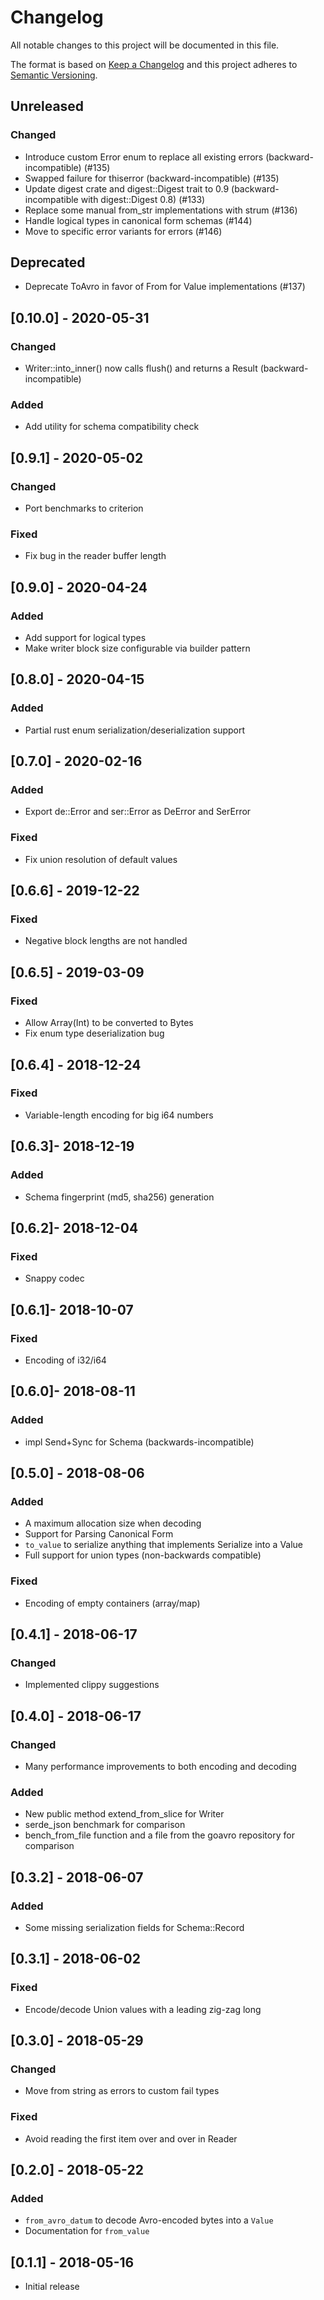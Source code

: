 # Changelog
All notable changes to this project will be documented in this file.

The format is based on [Keep a Changelog](http://keepachangelog.com/en/1.0.0/)
and this project adheres to [Semantic Versioning](https://semver.org/spec/v2.0.0.html).

## Unreleased
### Changed
- Introduce custom Error enum to replace all existing errors (backward-incompatible) (#135)
- Swapped failure for thiserror (backward-incompatible) (#135)
- Update digest crate and digest::Digest trait to 0.9 (backward-incompatible with digest::Digest 0.8) (#133)
- Replace some manual from_str implementations with strum (#136)
- Handle logical types in canonical form schemas (#144)
- Move to specific error variants for errors (#146)

## Deprecated
- Deprecate ToAvro in favor of From<T> for Value implementations (#137)

## [0.10.0] - 2020-05-31
### Changed
- Writer::into_inner() now calls flush() and returns a Result (backward-incompatible)

### Added
- Add utility for schema compatibility check

## [0.9.1] - 2020-05-02
### Changed
- Port benchmarks to criterion

### Fixed
- Fix bug in the reader buffer length

## [0.9.0] - 2020-04-24
### Added
- Add support for logical types
- Make writer block size configurable via builder pattern

## [0.8.0] - 2020-04-15
### Added
- Partial rust enum serialization/deserialization support

## [0.7.0] - 2020-02-16
### Added
- Export de::Error and ser::Error as DeError and SerError

### Fixed
- Fix union resolution of default values

## [0.6.6] - 2019-12-22
### Fixed
- Negative block lengths are not handled

## [0.6.5] - 2019-03-09
### Fixed
- Allow Array(Int) to be converted to Bytes
- Fix enum type deserialization bug

## [0.6.4] - 2018-12-24
### Fixed
- Variable-length encoding for big i64 numbers

## [0.6.3]- 2018-12-19
### Added
- Schema fingerprint (md5, sha256) generation

## [0.6.2]- 2018-12-04
### Fixed
- Snappy codec

## [0.6.1]- 2018-10-07
### Fixed
- Encoding of i32/i64

## [0.6.0]- 2018-08-11
### Added
- impl Send+Sync for Schema (backwards-incompatible)

## [0.5.0] - 2018-08-06
### Added
- A maximum allocation size when decoding
- Support for Parsing Canonical Form
- `to_value` to serialize anything that implements Serialize into a Value
- Full support for union types (non-backwards compatible)
### Fixed
- Encoding of empty containers (array/map)

## [0.4.1] - 2018-06-17
### Changed
- Implemented clippy suggestions

## [0.4.0] - 2018-06-17
### Changed
- Many performance improvements to both encoding and decoding
### Added
- New public method extend_from_slice for Writer
- serde_json benchmark for comparison
- bench_from_file function and a file from the goavro repository for comparison

## [0.3.2] - 2018-06-07
### Added
- Some missing serialization fields for Schema::Record

## [0.3.1] - 2018-06-02
### Fixed
- Encode/decode Union values with a leading zig-zag long

## [0.3.0] - 2018-05-29
### Changed
- Move from string as errors to custom fail types

### Fixed
- Avoid reading the first item over and over in Reader

## [0.2.0] - 2018-05-22
### Added
- `from_avro_datum` to decode Avro-encoded bytes into a `Value`
- Documentation for `from_value`

## [0.1.1] - 2018-05-16
- Initial release
